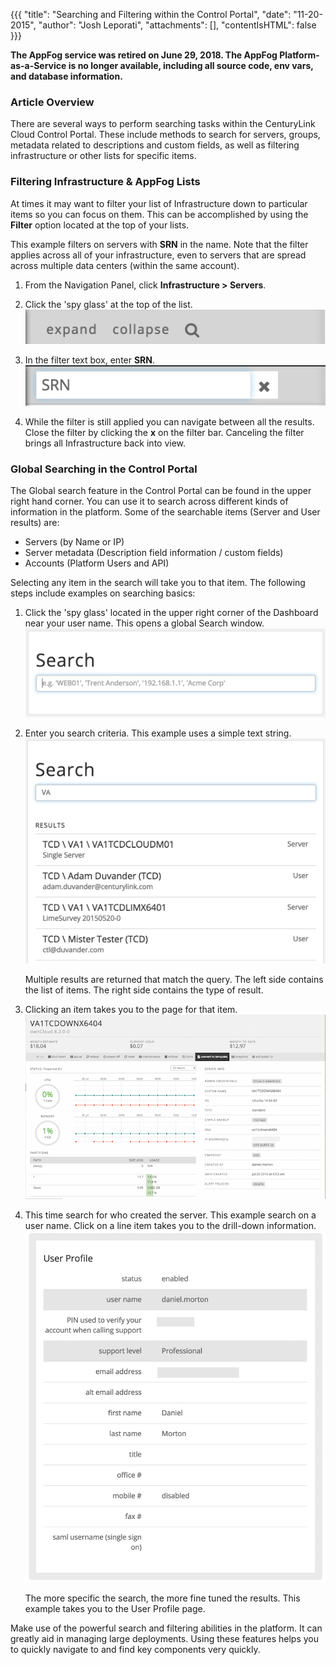 {{{
  "title": "Searching and Filtering within the Control Portal",
  "date": "11-20-2015",
  "author": "Josh Leporati",
  "attachments": [],
  "contentIsHTML": false
}}}

<strong>The AppFog service was retired on June 29, 2018. The AppFog Platform-as-a-Service is no longer available, including all source code, env vars, and database information.</strong>

### Article Overview
There are several ways to perform searching tasks within the CenturyLink Cloud Control Portal. These include methods to search for servers, groups, metadata related to descriptions and custom fields, as well as filtering infrastructure or other lists for specific items.

### Filtering Infrastructure & AppFog Lists
At times it may want to filter your list of Infrastructure down to particular items so you can focus on them. This can be accomplished by using the **Filter** option located at the top of your lists.

This example filters on servers with **SRN** in the name. Note that the filter applies across all of your infrastructure, even to servers that are spread across multiple data centers (within the same account).

1. From the Navigation Panel, click **Infrastructure > Servers**.

2. Click the 'spy glass' at the top of the list.
   ![Filter](../images/clc-searching-and-filtering-1.png)

3. In the filter text box, enter **SRN**.
   ![Text Box](../images/clc-searching-and-filtering-2.png)

4. While the filter is still applied you can navigate between all the results. Close the filter by clicking the **x** on the filter bar. Canceling the filter brings all Infrastructure back into view.

### Global Searching in the Control Portal
The Global search feature in the Control Portal can be found in the upper right hand corner. You can use it to search across different kinds of information in the platform. Some of the searchable items (Server and User results) are:
* Servers (by Name or IP)
* Server metadata (Description field information / custom fields)
* Accounts (Platform Users and API)

Selecting any item in the search will take you to that item. The following steps include examples on searching basics:

1. Click the 'spy glass' located in the upper right corner of the Dashboard near your user name. This opens a global Search window.
   ![Search Window](../images/clc-searching-and-filtering-3.png)

2. Enter you search criteria. This example uses a simple text string.
   ![Search Criteria](../images/clc-searching-and-filtering-4.png)

   Multiple results are returned that match the query. The left side contains the list of items. The right side contains the type of result.

3. Clicking an item takes you to the page for that item.
   ![FILTER](../images/clc-searching-and-filtering-5.png)

4. This time search for who created the server. This example search on a user name. Click on a line item takes you to the drill-down information.
   ![FILTER](../images/clc-searching-and-filtering-6.png)

   The more specific the search, the more fine tuned the results. This example takes you to the User Profile page.

Make use of the powerful search and filtering abilities in the platform. It can greatly aid in managing large deployments. Using these features helps you to quickly navigate to and find key components very quickly.
